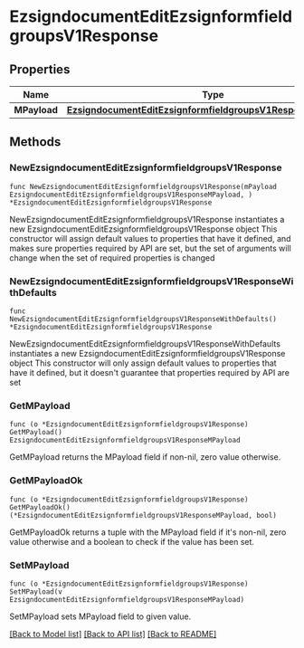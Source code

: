 # EzsigndocumentEditEzsignformfieldgroupsV1Response

## Properties

Name | Type | Description | Notes
------------ | ------------- | ------------- | -------------
**MPayload** | [**EzsigndocumentEditEzsignformfieldgroupsV1ResponseMPayload**](EzsigndocumentEditEzsignformfieldgroupsV1ResponseMPayload.md) |  | 

## Methods

### NewEzsigndocumentEditEzsignformfieldgroupsV1Response

`func NewEzsigndocumentEditEzsignformfieldgroupsV1Response(mPayload EzsigndocumentEditEzsignformfieldgroupsV1ResponseMPayload, ) *EzsigndocumentEditEzsignformfieldgroupsV1Response`

NewEzsigndocumentEditEzsignformfieldgroupsV1Response instantiates a new EzsigndocumentEditEzsignformfieldgroupsV1Response object
This constructor will assign default values to properties that have it defined,
and makes sure properties required by API are set, but the set of arguments
will change when the set of required properties is changed

### NewEzsigndocumentEditEzsignformfieldgroupsV1ResponseWithDefaults

`func NewEzsigndocumentEditEzsignformfieldgroupsV1ResponseWithDefaults() *EzsigndocumentEditEzsignformfieldgroupsV1Response`

NewEzsigndocumentEditEzsignformfieldgroupsV1ResponseWithDefaults instantiates a new EzsigndocumentEditEzsignformfieldgroupsV1Response object
This constructor will only assign default values to properties that have it defined,
but it doesn't guarantee that properties required by API are set

### GetMPayload

`func (o *EzsigndocumentEditEzsignformfieldgroupsV1Response) GetMPayload() EzsigndocumentEditEzsignformfieldgroupsV1ResponseMPayload`

GetMPayload returns the MPayload field if non-nil, zero value otherwise.

### GetMPayloadOk

`func (o *EzsigndocumentEditEzsignformfieldgroupsV1Response) GetMPayloadOk() (*EzsigndocumentEditEzsignformfieldgroupsV1ResponseMPayload, bool)`

GetMPayloadOk returns a tuple with the MPayload field if it's non-nil, zero value otherwise
and a boolean to check if the value has been set.

### SetMPayload

`func (o *EzsigndocumentEditEzsignformfieldgroupsV1Response) SetMPayload(v EzsigndocumentEditEzsignformfieldgroupsV1ResponseMPayload)`

SetMPayload sets MPayload field to given value.



[[Back to Model list]](../README.md#documentation-for-models) [[Back to API list]](../README.md#documentation-for-api-endpoints) [[Back to README]](../README.md)


